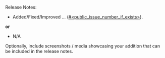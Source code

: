 

Release Notes:

- Added/Fixed/Improved ... ([#<public_issue_number_if_exists>](https://github.com/zed-industries/zed/issues/<public_issue_number_if_exists>)).

**or**

- N/A

Optionally, include screenshots / media showcasing your addition that can be included in the release notes.

